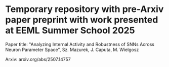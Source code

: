 # Temporary repository with pre-Arxiv paper preprint with work presented at EEML Summer School 2025

Paper title: "Analyzing Internal Activity and Robustness of SNNs Across Neuron Parameter Space", Sz. Mazurek, J. Caputa, M. Wielgosz

Arxiv: arxiv.org/abs/2507.14757
